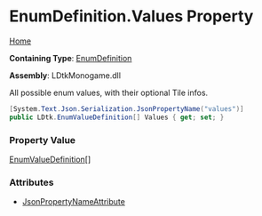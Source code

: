 # EnumDefinition\.Values Property

[Home](../../../README.md)

**Containing Type**: [EnumDefinition](../README.md)

**Assembly**: LDtkMonogame\.dll

  
All possible enum values, with their optional Tile infos\.

```csharp
[System.Text.Json.Serialization.JsonPropertyName("values")]
public LDtk.EnumValueDefinition[] Values { get; set; }
```

### Property Value

[EnumValueDefinition](../../EnumValueDefinition/README.md)\[\]

### Attributes

* [JsonPropertyNameAttribute](https://docs.microsoft.com/en-us/dotnet/api/system.text.json.serialization.jsonpropertynameattribute)

